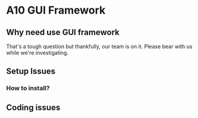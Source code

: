 # A10 GUI Framework

## Why need use GUI framework

That's a tough question but thankfully, our team is on it. Please bear with us while we're investigating.

## Setup Issues

### How to install?



## Coding issues



